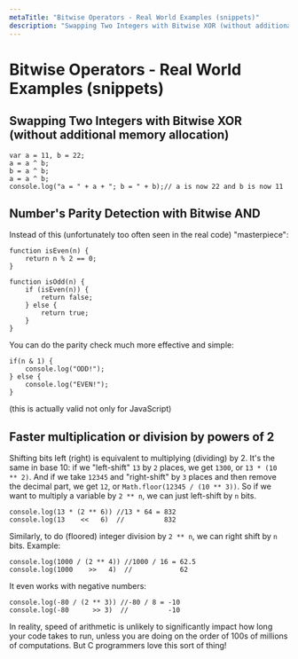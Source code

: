 ```yaml
---
metaTitle: "Bitwise Operators - Real World Examples (snippets)"
description: "Swapping Two Integers with Bitwise XOR (without additional memory allocation), Number's Parity Detection with Bitwise AND, Faster multiplication or division by powers of 2"
---
```


# Bitwise Operators - Real World Examples (snippets)




## Swapping Two Integers with Bitwise XOR (without additional memory allocation)


```
var a = 11, b = 22;
a = a ^ b;
b = a ^ b;
a = a ^ b;
console.log("a = " + a + "; b = " + b);// a is now 22 and b is now 11

```



## Number's Parity Detection with Bitwise AND


Instead of this (unfortunately too often seen in the real code) "masterpiece":

```
function isEven(n) {
    return n % 2 == 0;
}

function isOdd(n) {
    if (isEven(n)) {
        return false;
    } else {
        return true;
    }
}

```

You can do the parity check much more effective and simple:

```
if(n & 1) {
    console.log("ODD!");
} else {
    console.log("EVEN!");
}

```

(this is actually valid not only for JavaScript)



## Faster multiplication or division by powers of 2


Shifting bits left (right) is equivalent to multiplying (dividing) by 2. It's the same in base 10: if we "left-shift" `13` by `2` places, we get `1300`, or `13 * (10 ** 2)`. And if we take `12345` and "right-shift" by `3` places and then remove the decimal part, we get `12`, or `Math.floor(12345 / (10 ** 3))`. So if we want to multiply a variable by `2 ** n`, we can just left-shift by `n` bits.

```
console.log(13 * (2 ** 6)) //13 * 64 = 832
console.log(13    <<   6)  //          832

```

Similarly, to do (floored) integer division by `2 ** n`, we can right shift by `n` bits. Example:

```
console.log(1000 / (2 ** 4)) //1000 / 16 = 62.5
console.log(1000    >>   4)  //            62

```

It even works with negative numbers:

```
console.log(-80 / (2 ** 3)) //-80 / 8 = -10
console.log(-80      >> 3)  //          -10

```

In reality, speed of arithmetic is unlikely to significantly impact how long your code takes to run, unless you are doing on the order of 100s of millions of computations. But C programmers love this sort of thing!


